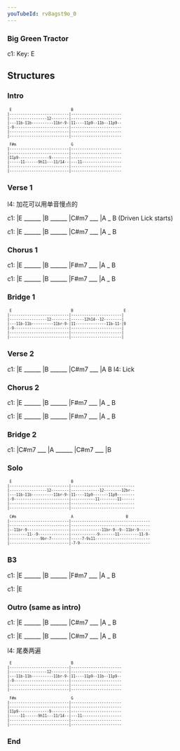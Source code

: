 ```yaml
---
youTubeId: rv8agst9o_0
---
```


### Big Green Tractor

c1: Key: E

## Structures

### Intro

<span style="font-size:0.7em; scroll-snap-stop: always; scroll-snap-align: start;">

```
 E                           B
|---------------------------|-----------------------
|-----------------12--------|-----------------------
|---11b-11b----------11br-9-|11----11p9--11b--11p9--
|-9-------------------------|-----------------------
|---------------------------|-----------------------
|---------------------------|-----------------------
```
</span>
<span style="font-size:0.7em; scroll-snap-stop: always; scroll-snap-align: start;">

```
 F#m                         G
|---------------------------|-----------------------
|---------------------------|-----------------------
|11p9--------------9--------|-----------------------
|-----11------9h11---11/14--|---11------------------
|---------------------------|-----------------------
|---------------------------|-----------------------
```
</span>

### Verse 1

l4: 加花可以用单音慢点的

c1: |E ______ |B ______ |C#m7 ___ |A _ B (Driven Lick starts)

c1: |E ______ |B ______ |C#m7 ___ |A _ B

### Chorus 1

c1: |E ______ |B ______ |F#m7 ___ |A _ B

c1: |E ______ |B ______ |F#m7 ___ |A _ B

### Bridge 1

<span style="font-size:0.7em; scroll-snap-stop: always; scroll-snap-align: start;">

```
 E                           B                       E
|---------------------------|-----------------------|
|-----------------12--------|------12h14--12--------|
|---11b-11b----------11br-9-|11--------------11b-11-|9
|-9-------------------------|-----------------------|
|---------------------------|-----------------------|
|---------------------------|-----------------------|
```
</span>

### Verse 2

c1: |E ______ |B ______ |C#m7 ___ |A   B
l4:                                Lick

### Chorus 2

c1: |E ______ |B ______ |F#m7 ___ |A _ B

c1: |E ______ |B ______ |F#m7 ___ |A _ B

### Bridge 2

c1: |C#m7 ___ |A ______ |C#m7 ___ |B

### Solo

<span style="font-size:0.7em; scroll-snap-stop: always; scroll-snap-align: start;">

```
 E                           B
|---------------------------|-----------------------------
|-----------------12--------|-------------12--------12br--
|---11b-11b----------11br-9-|11----11p9-------11p9--------
|-9-------------------------|-----------11--------11------
|---------------------------|-----------------------------
|---------------------------|-----------------------------
```
</span>
<span style="font-size:0.7em; scroll-snap-stop: always; scroll-snap-align: start;">

```
 C#m                         A                        B
|---------------------------|------------------------------------
|---------------------------|------------------------------------
|--11br-9-------------------|--------------11br-9--9--11br-9-----
|--------11--9--------------|------------9-------11---------11-9-
|--------------9br-7--------|-----7-9s11-------------------------
|---------------------------|-7-9--------------------------------
```
</span>

### B3

c1: |E ______ |B ______ |F#m7 ___ |A _ B

c1: |E

### Outro (same as intro)

c1: |E ______ |B ______ |C#m7 ___ |A _ B

c1: |E ______ |B ______ |C#m7 ___ |A _ B

l4: 尾奏两遍

<span style="font-size:0.7em; scroll-snap-stop: always; scroll-snap-align: start;">

```
 E                           B
|---------------------------|-----------------------
|-----------------12--------|-----------------------
|---11b-11b----------11br-9-|11----11p9--11b--11p9--
|-9-------------------------|-----------------------
|---------------------------|-----------------------
|---------------------------|-----------------------
```
</span>
<span style="font-size:0.7em; scroll-snap-stop: always; scroll-snap-align: start;">

```
 F#m                         G
|---------------------------|-----------------------
|---------------------------|-----------------------
|11p9--------------9--------|-----------------------
|-----11------9h11---11/14--|---11------------------
|---------------------------|-----------------------
|---------------------------|-----------------------
```
</span>

### End
